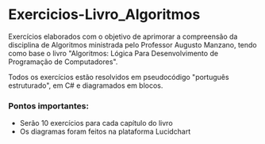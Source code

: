 # Exercicios-Livro_Algoritmos

Exercícios elaborados com o objetivo de aprimorar a compreensão da disciplina de Algoritmos ministrada pelo Professor Augusto Manzano, tendo como base o livro "Algoritmos: Lógica Para Desenvolvimento de Programação de Computadores".

Todos os exercícios estão resolvidos em pseudocódigo "português estruturado", em C# e diagramados em blocos.

### Pontos importantes: 
- Serão 10 exercícios para cada capítulo do livro
- Os diagramas foram feitos na plataforma Lucidchart
